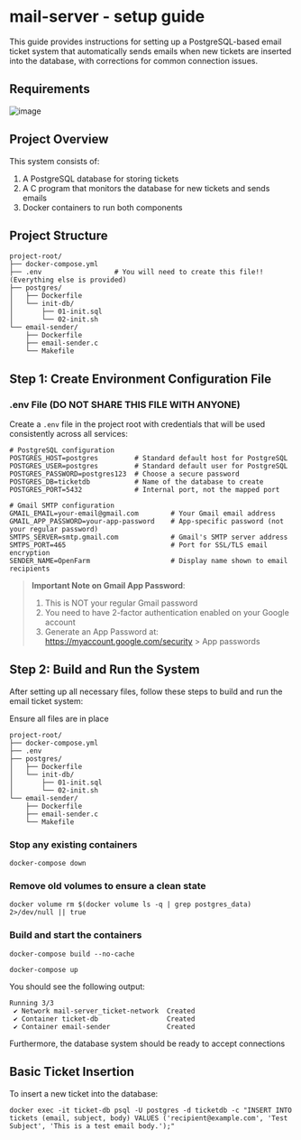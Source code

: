 # mail-server - setup guide

This guide provides instructions for setting up a PostgreSQL-based email ticket system that automatically sends emails when new tickets are inserted into the database, with corrections for common connection issues.

## Requirements

![image](https://github.com/user-attachments/assets/20b18bcd-8db7-4e9d-92a2-d76cfa407d47)

## Project Overview

This system consists of:
1. A PostgreSQL database for storing tickets
2. A C program that monitors the database for new tickets and sends emails
3. Docker containers to run both components

## Project Structure

```
project-root/
├── docker-compose.yml
├── .env                  # You will need to create this file!! (Everything else is provided)
├── postgres/
│   ├── Dockerfile
│   └── init-db/        
│       ├── 01-init.sql
│       └── 02-init.sh
└── email-sender/
    ├── Dockerfile
    ├── email-sender.c
    └── Makefile
```

## Step 1: Create Environment Configuration File

### .env File (DO NOT SHARE THIS FILE WITH ANYONE)

Create a `.env` file in the project root with credentials that will be used consistently across all services:

```
# PostgreSQL configuration
POSTGRES_HOST=postgres         # Standard default host for PostgreSQL 
POSTGRES_USER=postgres         # Standard default user for PostgreSQL 
POSTGRES_PASSWORD=postgres123  # Choose a secure password
POSTGRES_DB=ticketdb           # Name of the database to create
POSTGRES_PORT=5432             # Internal port, not the mapped port

# Gmail SMTP configuration
GMAIL_EMAIL=your-email@gmail.com        # Your Gmail email address
GMAIL_APP_PASSWORD=your-app-password    # App-specific password (not your regular password)
SMTPS_SERVER=smtp.gmail.com             # Gmail's SMTP server address
SMTPS_PORT=465                          # Port for SSL/TLS email encryption
SENDER_NAME=OpenFarm                    # Display name shown to email recipients
```

> **Important Note on Gmail App Password**: 
> 1. This is NOT your regular Gmail password
> 2. You need to have 2-factor authentication enabled on your Google account
> 3. Generate an App Password at: https://myaccount.google.com/security > App passwords

## Step 2: Build and Run the System
After setting up all necessary files, follow these steps to build and run the email ticket system:

Ensure all files are in place
```
project-root/
├── docker-compose.yml
├── .env
├── postgres/
│   ├── Dockerfile
│   └── init-db/        
│       ├── 01-init.sql
│       └── 02-init.sh    
└── email-sender/
    ├── Dockerfile
    ├── email-sender.c
    └── Makefile
```

### Stop any existing containers

```
docker-compose down
```

### Remove old volumes to ensure a clean state

```
docker volume rm $(docker volume ls -q | grep postgres_data) 2>/dev/null || true
```

### Build and start the containers

```
docker-compose build --no-cache

docker-compose up
```

You should see the following output:

```
Running 3/3
 ✔ Network mail-server_ticket-network  Created                                                                                                                         
 ✔ Container ticket-db                 Created                                                                                                                         
 ✔ Container email-sender              Created
```

Furthermore, the database system should be ready to accept connections

## Basic Ticket Insertion

To insert a new ticket into the database:

```
docker exec -it ticket-db psql -U postgres -d ticketdb -c "INSERT INTO tickets (email, subject, body) VALUES ('recipient@example.com', 'Test Subject', 'This is a test email body.');"
```
